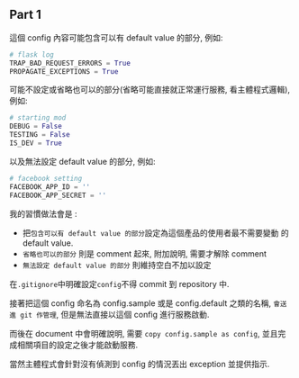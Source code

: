 ## Part 1

這個 config 內容可能包含可以有 default value 的部分, 例如:
```python
# flask log
TRAP_BAD_REQUEST_ERRORS = True
PROPAGATE_EXCEPTIONS = True
```
可能不設定或省略也可以的部分(省略可能直接就正常運行服務, 看主體程式邏輯), 
例如:
```python
# starting mod
DEBUG = False
TESTING = False
IS_DEV = True
```
以及無法設定 default value 的部分, 例如:
```python
# facebook setting
FACEBOOK_APP_ID = ''
FACEBOOK_APP_SECRET = ''
```
我的習慣做法會是 :
- 把`包含可以有 default value 的部分`設定為這個產品的使用者最不需要變動
  的 default value. 
- `省略也可以的部分` 則是 comment 起來, 附加說明, 需要才解除 comment
- `無法設定 default value 的部分` 則維持空白不加以設定

在`.gitignore`中明確設定`config`不得 commit 到 repository 中.

接著把這個 config 命名為 config.sample 或是 config.default 之類的名稱, 
``會送進 git 作管理``, 但是無法直接以這個 config 進行服務啟動.

而後在 document 中會明確說明, 需要 `copy config.sample as config`, 
並且完成相關項目的設定之後才能啟動服務.

當然主體程式會針對沒有偵測到 config 的情況丟出 exception 並提供指示.
